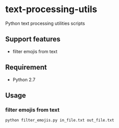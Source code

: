 # text-processing-utils
Python text processing utilities scripts

## Support features
* filter emojis from text

## Requirement
* Python 2.7

## Usage

### filter emojis from text

    python filter_emojis.py in_file.txt out_file.txt
